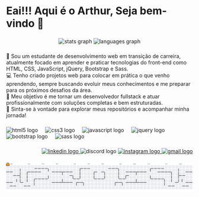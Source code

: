 <h1 align="left">Eai!!! Aqui é o Arthur, Seja bem-vindo 👋</h1>

###

<div align="center">
  <img src="https://github-readme-stats.vercel.app/api?username=arthursantos1&hide_title=false&hide_rank=false&show_icons=true&include_all_commits=true&count_private=true&disable_animations=false&theme=discord_old_blurple&locale=en&hide_border=false&order=1" height="150" alt="stats graph"  />
  <img src="https://github-readme-stats.vercel.app/api/top-langs?username=arthursantos1&locale=en&hide_title=false&layout=compact&card_width=320&langs_count=5&theme=discord_old_blurple&hide_border=false&order=2" height="150" alt="languages graph"  />
</div>

###

<p align="left">👋 Sou um estudante de desenvolvimento web em transição de carreira, atualmente focado em aprender e praticar tecnologias do front-end como HTML, CSS, JavaScript, jQuery, Bootstrap e Sass.<br>💻 Tenho criado projetos web para colocar em prática o que venho aprendendo, sempre buscando evoluir meus conhecimentos e me preparar para os próximos desafios da área.<br>🎯 Meu objetivo é me tornar um desenvolvedor fullstack e atuar profissionalmente com soluções completas e bem estruturadas.<br>🚀 Sinta-se à vontade para explorar meus repositórios e acompanhar minha jornada!</p>

###

<div align="left">
  <img src="https://cdn.jsdelivr.net/gh/devicons/devicon/icons/html5/html5-original.svg" height="40" alt="html5 logo"  />
  <img width="12" />
  <img src="https://cdn.jsdelivr.net/gh/devicons/devicon/icons/css3/css3-original.svg" height="40" alt="css3 logo"  />
  <img width="12" />
  <img src="https://cdn.jsdelivr.net/gh/devicons/devicon/icons/javascript/javascript-original.svg" height="40" alt="javascript logo"  />
  <img width="12" />
  <img src="https://cdn.jsdelivr.net/gh/devicons/devicon/icons/jquery/jquery-original.svg" height="40" alt="jquery logo"  />
  <img width="12" />
  <img src="https://cdn.jsdelivr.net/gh/devicons/devicon/icons/bootstrap/bootstrap-original.svg" height="40" alt="bootstrap logo"  />
  <img width="12" />
  <img src="https://cdn.jsdelivr.net/gh/devicons/devicon/icons/sass/sass-original.svg" height="40" alt="sass logo"  />
</div>

###

<div align="right">
  <a href="https://www.linkedin.com/in/arthur-dos-santos-vale-7732971b1/" target="_blank">
    <img src="https://raw.githubusercontent.com/maurodesouza/profile-readme-generator/master/src/assets/icons/social/linkedin/default.svg" width="52" height="40" alt="linkedin logo"  />
  </a>
  <img src="https://raw.githubusercontent.com/maurodesouza/profile-readme-generator/master/src/assets/icons/social/discord/default.svg" width="52" height="40" alt="discord logo"  />
  <a href="https://www.instagram.com/arthur_svale/" target="_blank">
    <img src="https://raw.githubusercontent.com/maurodesouza/profile-readme-generator/master/src/assets/icons/social/instagram/default.svg" width="52" height="40" alt="instagram logo"  />
  </a>
  <a href="https://mail.google.com/mail/u/0/?ogbl#inboxhttps://mail.google.com/mail/u/0/?ogbl#inbox" target="_blank">
    <img src="https://raw.githubusercontent.com/maurodesouza/profile-readme-generator/master/src/assets/icons/social/gmail/default.svg" width="52" height="40" alt="gmail logo"  />
  </a>
</div>

###

<picture>
  <source media="(prefers-color-scheme: dark)" srcset="https://raw.githubusercontent.com/arthursantos1/arthursantos1/output/pacman-contribution-graph-dark.svg">
  <source media="(prefers-color-scheme: light)" srcset="https://raw.githubusercontent.com/arthursantos1/arthursantos1/output/pacman-contribution-graph.svg">
  <img alt="pacman contribution graph" src="https://raw.githubusercontent.com/arthursantos1/arthursantos1/output/pacman-contribution-graph.svg">
</picture>

###
